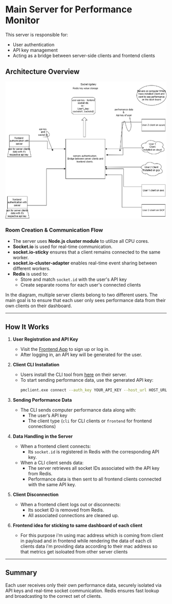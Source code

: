 # Main Server for Performance Monitor

This server is responsible for:

- User authentication
- API key management
- Acting as a bridge between server-side clients and frontend clients

## Architecture Overview

![Flow Diagram](/images/flow.png)

### Room Creation & Communication Flow

- The server uses **Node.js cluster module** to utilize all CPU cores.
- **Socket.io** is used for real-time communication.
- **socket.io-sticky** ensures that a client remains connected to the same worker.
- **socket.io-cluster-adapter** enables real-time event sharing between different workers.
- **Redis** is used to:
  - Store and match `socket.id` with the user's API key
  - Create separate rooms for each user's connected clients

In the diagram, multiple server clients belong to two different users. The main goal is to ensure that each user only sees performance data from their own clients on their dashboard.

---

## How It Works

1. **User Registration and API Key**

   - Visit the [Frontend App](https://pmfrontend.netlify.app/login) to sign up or log in.
   - After logging in, an API key will be generated for the user.

2. **Client CLI Installation**

   - Users install the CLI tool from [here](https://github.com/Mickyverma24/client-cli) on their server.
   - To start sending performance data, use the generated API key:
     ```bash
     pmclient.exe connect --auth_key YOUR_API_KEY --host_url HOST_URL_FROM_DASHBOARD
     ```

3. **Sending Performance Data**

   - The CLI sends computer performance data along with:
     - The user’s API key
     - The client type (`cli` for CLI clients or `frontend` for frontend connections)

4. **Data Handling in the Server**

   - When a frontend client connects:
     - Its `socket.id` is registered in Redis with the corresponding API key.
   - When a CLI client sends data:
     - The server retrieves all socket IDs associated with the API key from Redis.
     - Performance data is then sent to all frontend clients connected with the same API key.

5. **Client Disconnection**
   - When a frontend client logs out or disconnects:
     - Its socket ID is removed from Redis.
     - All associated connections are cleaned up.
6. **Frontend idea for sticking to same dashboard of each client**
   - For this purpose i'm using mac address which is coming from client in payload and in frontend while rendering the data of each cli clients data i'm providing data according to their mac address so that metrics get isoloated from other server clients

---

## Summary

Each user receives only their own performance data, securely isolated via API keys and real-time socket communication. Redis ensures fast lookup and broadcasting to the correct set of clients.
